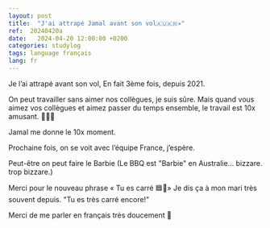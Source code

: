 ```yaml
---
layout: post
title:  "J'ai attrapé Jamal avant son vol🇦🇺🇰🇷✈️"
ref:  20240420a
date:   2024-04-20 12:00:00 +0200
categories: studylog
tags: language français
lang: fr
---
```


Je l’ai attrapé avant son vol, En fait 3ème fois, depuis 2021.

On peut travailler sans aimer nos collègues, je suis sûre. Mais quand vous aimez vos collègues et aimez passer du temps ensemble, le travail est 10x amusant. 🍻🍺🍻 

Jamal me donne le 10x moment. 

Prochaine fois, on se voit avec l’équipe France, j’espère.

Peut-être on peut faire le Barbie
(Le BBQ est "Barbie" en Australie... bizzare. trop bizzare.)

Merci pour le nouveau phrase « Tu es carré 🟦🤖» 
Je dis ça à mon mari très souvent depuis. "Tu es très carré encore!"

Merci de me parler en français très doucement 🩷